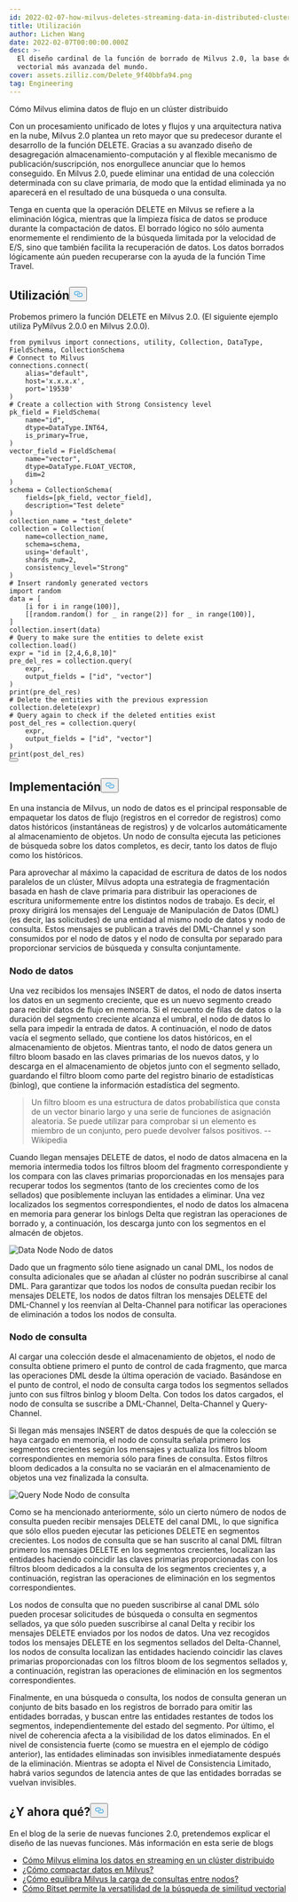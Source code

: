 ```yaml
---
id: 2022-02-07-how-milvus-deletes-streaming-data-in-distributed-cluster.md
title: Utilización
author: Lichen Wang
date: 2022-02-07T00:00:00.000Z
desc: >-
  El diseño cardinal de la función de borrado de Milvus 2.0, la base de datos
  vectorial más avanzada del mundo.
cover: assets.zilliz.com/Delete_9f40bbfa94.png
tag: Engineering
---
```

<custom-h1>Cómo Milvus elimina datos de flujo en un clúster distribuido</custom-h1><p>Con un procesamiento unificado de lotes y flujos y una arquitectura nativa en la nube, Milvus 2.0 plantea un reto mayor que su predecesor durante el desarrollo de la función DELETE. Gracias a su avanzado diseño de desagregación almacenamiento-computación y al flexible mecanismo de publicación/suscripción, nos enorgullece anunciar que lo hemos conseguido. En Milvus 2.0, puede eliminar una entidad de una colección determinada con su clave primaria, de modo que la entidad eliminada ya no aparecerá en el resultado de una búsqueda o una consulta.</p>
<p>Tenga en cuenta que la operación DELETE en Milvus se refiere a la eliminación lógica, mientras que la limpieza física de datos se produce durante la compactación de datos. El borrado lógico no sólo aumenta enormemente el rendimiento de la búsqueda limitada por la velocidad de E/S, sino que también facilita la recuperación de datos. Los datos borrados lógicamente aún pueden recuperarse con la ayuda de la función Time Travel.</p>
<h2 id="Usage" class="common-anchor-header">Utilización<button data-href="#Usage" class="anchor-icon" translate="no">
      <svg translate="no"
        aria-hidden="true"
        focusable="false"
        height="20"
        version="1.1"
        viewBox="0 0 16 16"
        width="16"
      >
        <path
          fill="#0092E4"
          fill-rule="evenodd"
          d="M4 9h1v1H4c-1.5 0-3-1.69-3-3.5S2.55 3 4 3h4c1.45 0 3 1.69 3 3.5 0 1.41-.91 2.72-2 3.25V8.59c.58-.45 1-1.27 1-2.09C10 5.22 8.98 4 8 4H4c-.98 0-2 1.22-2 2.5S3 9 4 9zm9-3h-1v1h1c1 0 2 1.22 2 2.5S13.98 12 13 12H9c-.98 0-2-1.22-2-2.5 0-.83.42-1.64 1-2.09V6.25c-1.09.53-2 1.84-2 3.25C6 11.31 7.55 13 9 13h4c1.45 0 3-1.69 3-3.5S14.5 6 13 6z"
        ></path>
      </svg>
    </button></h2><p>Probemos primero la función DELETE en Milvus 2.0. (El siguiente ejemplo utiliza PyMilvus 2.0.0 en Milvus 2.0.0).</p>
<pre><code translate="no" class="language-python"><span class="hljs-keyword">from</span> pymilvus <span class="hljs-keyword">import</span> connections, utility, Collection, DataType, FieldSchema, CollectionSchema
<span class="hljs-comment"># Connect to Milvus</span>
connections.connect(
    alias=<span class="hljs-string">&quot;default&quot;</span>, 
    host=<span class="hljs-string">&#x27;x.x.x.x&#x27;</span>, 
    port=<span class="hljs-string">&#x27;19530&#x27;</span>
)
<span class="hljs-comment"># Create a collection with Strong Consistency level</span>
pk_field = FieldSchema(
    name=<span class="hljs-string">&quot;id&quot;</span>, 
    dtype=DataType.INT64, 
    is_primary=<span class="hljs-literal">True</span>, 
)
vector_field = FieldSchema(
    name=<span class="hljs-string">&quot;vector&quot;</span>, 
    dtype=DataType.FLOAT_VECTOR, 
    dim=<span class="hljs-number">2</span>
)
schema = CollectionSchema(
    fields=[pk_field, vector_field], 
    description=<span class="hljs-string">&quot;Test delete&quot;</span>
)
collection_name = <span class="hljs-string">&quot;test_delete&quot;</span>
collection = Collection(
    name=collection_name, 
    schema=schema, 
    using=<span class="hljs-string">&#x27;default&#x27;</span>, 
    shards_num=<span class="hljs-number">2</span>,
    consistency_level=<span class="hljs-string">&quot;Strong&quot;</span>
)
<span class="hljs-comment"># Insert randomly generated vectors</span>
<span class="hljs-keyword">import</span> random
data = [
    [i <span class="hljs-keyword">for</span> i <span class="hljs-keyword">in</span> <span class="hljs-built_in">range</span>(<span class="hljs-number">100</span>)],
    [[random.random() <span class="hljs-keyword">for</span> _ <span class="hljs-keyword">in</span> <span class="hljs-built_in">range</span>(<span class="hljs-number">2</span>)] <span class="hljs-keyword">for</span> _ <span class="hljs-keyword">in</span> <span class="hljs-built_in">range</span>(<span class="hljs-number">100</span>)],
]
collection.insert(data)
<span class="hljs-comment"># Query to make sure the entities to delete exist</span>
collection.load()
expr = <span class="hljs-string">&quot;id in [2,4,6,8,10]&quot;</span>
pre_del_res = collection.query(
    expr,
    output_fields = [<span class="hljs-string">&quot;id&quot;</span>, <span class="hljs-string">&quot;vector&quot;</span>]
)
<span class="hljs-built_in">print</span>(pre_del_res)
<span class="hljs-comment"># Delete the entities with the previous expression</span>
collection.delete(expr)
<span class="hljs-comment"># Query again to check if the deleted entities exist</span>
post_del_res = collection.query(
    expr,
    output_fields = [<span class="hljs-string">&quot;id&quot;</span>, <span class="hljs-string">&quot;vector&quot;</span>]
)
<span class="hljs-built_in">print</span>(post_del_res)
<button class="copy-code-btn"></button></code></pre>
<h2 id="Implementation" class="common-anchor-header">Implementación<button data-href="#Implementation" class="anchor-icon" translate="no">
      <svg translate="no"
        aria-hidden="true"
        focusable="false"
        height="20"
        version="1.1"
        viewBox="0 0 16 16"
        width="16"
      >
        <path
          fill="#0092E4"
          fill-rule="evenodd"
          d="M4 9h1v1H4c-1.5 0-3-1.69-3-3.5S2.55 3 4 3h4c1.45 0 3 1.69 3 3.5 0 1.41-.91 2.72-2 3.25V8.59c.58-.45 1-1.27 1-2.09C10 5.22 8.98 4 8 4H4c-.98 0-2 1.22-2 2.5S3 9 4 9zm9-3h-1v1h1c1 0 2 1.22 2 2.5S13.98 12 13 12H9c-.98 0-2-1.22-2-2.5 0-.83.42-1.64 1-2.09V6.25c-1.09.53-2 1.84-2 3.25C6 11.31 7.55 13 9 13h4c1.45 0 3-1.69 3-3.5S14.5 6 13 6z"
        ></path>
      </svg>
    </button></h2><p>En una instancia de Milvus, un nodo de datos es el principal responsable de empaquetar los datos de flujo (registros en el corredor de registros) como datos históricos (instantáneas de registros) y de volcarlos automáticamente al almacenamiento de objetos. Un nodo de consulta ejecuta las peticiones de búsqueda sobre los datos completos, es decir, tanto los datos de flujo como los históricos.</p>
<p>Para aprovechar al máximo la capacidad de escritura de datos de los nodos paralelos de un clúster, Milvus adopta una estrategia de fragmentación basada en hash de clave primaria para distribuir las operaciones de escritura uniformemente entre los distintos nodos de trabajo. Es decir, el proxy dirigirá los mensajes del Lenguaje de Manipulación de Datos (DML) (es decir, las solicitudes) de una entidad al mismo nodo de datos y nodo de consulta. Estos mensajes se publican a través del DML-Channel y son consumidos por el nodo de datos y el nodo de consulta por separado para proporcionar servicios de búsqueda y consulta conjuntamente.</p>
<h3 id="Data-node" class="common-anchor-header">Nodo de datos</h3><p>Una vez recibidos los mensajes INSERT de datos, el nodo de datos inserta los datos en un segmento creciente, que es un nuevo segmento creado para recibir datos de flujo en memoria. Si el recuento de filas de datos o la duración del segmento creciente alcanza el umbral, el nodo de datos lo sella para impedir la entrada de datos. A continuación, el nodo de datos vacía el segmento sellado, que contiene los datos históricos, en el almacenamiento de objetos. Mientras tanto, el nodo de datos genera un filtro bloom basado en las claves primarias de los nuevos datos, y lo descarga en el almacenamiento de objetos junto con el segmento sellado, guardando el filtro bloom como parte del registro binario de estadísticas (binlog), que contiene la información estadística del segmento.</p>
<blockquote>
<p>Un filtro bloom es una estructura de datos probabilística que consta de un vector binario largo y una serie de funciones de asignación aleatoria. Se puede utilizar para comprobar si un elemento es miembro de un conjunto, pero puede devolver falsos positivos.           -- Wikipedia</p>
</blockquote>
<p>Cuando llegan mensajes DELETE de datos, el nodo de datos almacena en la memoria intermedia todos los filtros bloom del fragmento correspondiente y los compara con las claves primarias proporcionadas en los mensajes para recuperar todos los segmentos (tanto de los crecientes como de los sellados) que posiblemente incluyan las entidades a eliminar. Una vez localizados los segmentos correspondientes, el nodo de datos los almacena en memoria para generar los binlogs Delta que registran las operaciones de borrado y, a continuación, los descarga junto con los segmentos en el almacén de objetos.</p>
<p>
  
   <span class="img-wrapper"> <img translate="no" src="https://assets.zilliz.com/data_node_2397ad70c3.png" alt="Data Node" class="doc-image" id="data-node" />
   </span> <span class="img-wrapper"> <span>Nodo de datos</span> </span></p>
<p>Dado que un fragmento sólo tiene asignado un canal DML, los nodos de consulta adicionales que se añadan al clúster no podrán suscribirse al canal DML. Para garantizar que todos los nodos de consulta puedan recibir los mensajes DELETE, los nodos de datos filtran los mensajes DELETE del DML-Channel y los reenvían al Delta-Channel para notificar las operaciones de eliminación a todos los nodos de consulta.</p>
<h3 id="Query-node" class="common-anchor-header">Nodo de consulta</h3><p>Al cargar una colección desde el almacenamiento de objetos, el nodo de consulta obtiene primero el punto de control de cada fragmento, que marca las operaciones DML desde la última operación de vaciado. Basándose en el punto de control, el nodo de consulta carga todos los segmentos sellados junto con sus filtros binlog y bloom Delta. Con todos los datos cargados, el nodo de consulta se suscribe a DML-Channel, Delta-Channel y Query-Channel.</p>
<p>Si llegan más mensajes INSERT de datos después de que la colección se haya cargado en memoria, el nodo de consulta señala primero los segmentos crecientes según los mensajes y actualiza los filtros bloom correspondientes en memoria sólo para fines de consulta. Estos filtros bloom dedicados a la consulta no se vaciarán en el almacenamiento de objetos una vez finalizada la consulta.</p>
<p>
  
   <span class="img-wrapper"> <img translate="no" src="https://assets.zilliz.com/query_node_a78b1d664f.png" alt="Query Node" class="doc-image" id="query-node" />
   </span> <span class="img-wrapper"> <span>Nodo de consulta</span> </span></p>
<p>Como se ha mencionado anteriormente, sólo un cierto número de nodos de consulta pueden recibir mensajes DELETE del canal DML, lo que significa que sólo ellos pueden ejecutar las peticiones DELETE en segmentos crecientes. Los nodos de consulta que se han suscrito al canal DML filtran primero los mensajes DELETE en los segmentos crecientes, localizan las entidades haciendo coincidir las claves primarias proporcionadas con los filtros bloom dedicados a la consulta de los segmentos crecientes y, a continuación, registran las operaciones de eliminación en los segmentos correspondientes.</p>
<p>Los nodos de consulta que no pueden suscribirse al canal DML sólo pueden procesar solicitudes de búsqueda o consulta en segmentos sellados, ya que sólo pueden suscribirse al canal Delta y recibir los mensajes DELETE enviados por los nodos de datos. Una vez recogidos todos los mensajes DELETE en los segmentos sellados del Delta-Channel, los nodos de consulta localizan las entidades haciendo coincidir las claves primarias proporcionadas con los filtros bloom de los segmentos sellados y, a continuación, registran las operaciones de eliminación en los segmentos correspondientes.</p>
<p>Finalmente, en una búsqueda o consulta, los nodos de consulta generan un conjunto de bits basado en los registros de borrado para omitir las entidades borradas, y buscan entre las entidades restantes de todos los segmentos, independientemente del estado del segmento. Por último, el nivel de coherencia afecta a la visibilidad de los datos eliminados. En el nivel de consistencia fuerte (como se muestra en el ejemplo de código anterior), las entidades eliminadas son invisibles inmediatamente después de la eliminación. Mientras se adopta el Nivel de Consistencia Limitado, habrá varios segundos de latencia antes de que las entidades borradas se vuelvan invisibles.</p>
<h2 id="Whats-next" class="common-anchor-header">¿Y ahora qué?<button data-href="#Whats-next" class="anchor-icon" translate="no">
      <svg translate="no"
        aria-hidden="true"
        focusable="false"
        height="20"
        version="1.1"
        viewBox="0 0 16 16"
        width="16"
      >
        <path
          fill="#0092E4"
          fill-rule="evenodd"
          d="M4 9h1v1H4c-1.5 0-3-1.69-3-3.5S2.55 3 4 3h4c1.45 0 3 1.69 3 3.5 0 1.41-.91 2.72-2 3.25V8.59c.58-.45 1-1.27 1-2.09C10 5.22 8.98 4 8 4H4c-.98 0-2 1.22-2 2.5S3 9 4 9zm9-3h-1v1h1c1 0 2 1.22 2 2.5S13.98 12 13 12H9c-.98 0-2-1.22-2-2.5 0-.83.42-1.64 1-2.09V6.25c-1.09.53-2 1.84-2 3.25C6 11.31 7.55 13 9 13h4c1.45 0 3-1.69 3-3.5S14.5 6 13 6z"
        ></path>
      </svg>
    </button></h2><p>En el blog de la serie de nuevas funciones 2.0, pretendemos explicar el diseño de las nuevas funciones. Más información en esta serie de blogs</p>
<ul>
<li><a href="https://milvus.io/blog/2022-02-07-how-milvus-deletes-streaming-data-in-distributed-cluster.md">Cómo Milvus elimina los datos en streaming en un clúster distribuido</a></li>
<li><a href="https://milvus.io/blog/2022-2-21-compact.md">¿Cómo compactar datos en Milvus?</a></li>
<li><a href="https://milvus.io/blog/2022-02-28-how-milvus-balances-query-load-across-nodes.md">¿Cómo equilibra Milvus la carga de consultas entre nodos?</a></li>
<li><a href="https://milvus.io/blog/2022-2-14-bitset.md">Cómo Bitset permite la versatilidad de la búsqueda de similitud vectorial</a></li>
</ul>
